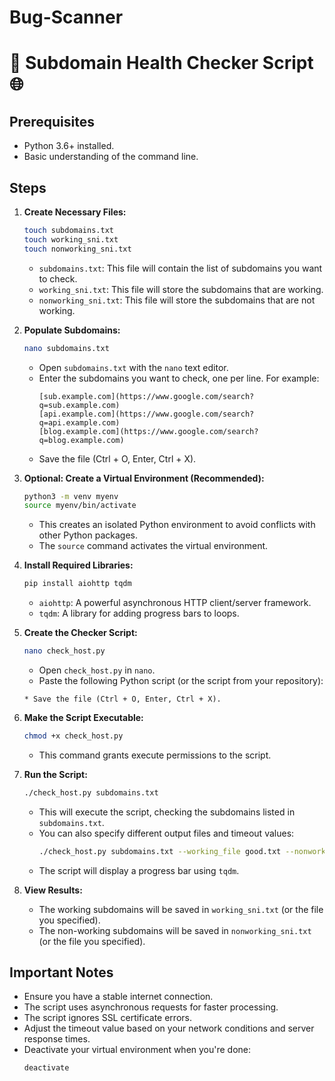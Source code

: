 # Bug-Scanner

# 🚀 Subdomain Health Checker Script 🌐


## Prerequisites

* Python 3.6+ installed.
* Basic understanding of the command line.

## Steps

1.  **Create Necessary Files:**
    ```bash
    touch subdomains.txt
    touch working_sni.txt
    touch nonworking_sni.txt
    ```
    * `subdomains.txt`: This file will contain the list of subdomains you want to check.
    * `working_sni.txt`: This file will store the subdomains that are working.
    * `nonworking_sni.txt`: This file will store the subdomains that are not working.

2.  **Populate Subdomains:**
    ```bash
    nano subdomains.txt
    ```
    * Open `subdomains.txt` with the `nano` text editor.
    * Enter the subdomains you want to check, one per line. For example:
        ```
        [sub.example.com](https://www.google.com/search?q=sub.example.com)
        [api.example.com](https://www.google.com/search?q=api.example.com)
        [blog.example.com](https://www.google.com/search?q=blog.example.com)
        ```
    * Save the file (Ctrl + O, Enter, Ctrl + X).

3.  **Optional: Create a Virtual Environment (Recommended):**
    ```bash
    python3 -m venv myenv
    source myenv/bin/activate
    ```
    * This creates an isolated Python environment to avoid conflicts with other Python packages.
    * The `source` command activates the virtual environment.

4.  **Install Required Libraries:**
    ```bash
    pip install aiohttp tqdm
    ```
    * `aiohttp`: A powerful asynchronous HTTP client/server framework.
    * `tqdm`: A library for adding progress bars to loops.

5.  **Create the Checker Script:**
    ```bash
    nano check_host.py
    ```
    * Open `check_host.py` in `nano`.
    * Paste the following Python script (or the script from your repository):

    



    ```
    * Save the file (Ctrl + O, Enter, Ctrl + X).

6.  **Make the Script Executable:**
    ```bash
    chmod +x check_host.py
    ```
    * This command grants execute permissions to the script.

7.  **Run the Script:**
    ```bash
    ./check_host.py subdomains.txt
    ```
    * This will execute the script, checking the subdomains listed in `subdomains.txt`.
    * You can also specify different output files and timeout values:
        ```bash
        ./check_host.py subdomains.txt --working_file good.txt --nonworking_file bad.txt --timeout 10
        ```
    * The script will display a progress bar using `tqdm`.

8.  **View Results:**
    * The working subdomains will be saved in `working_sni.txt` (or the file you specified).
    * The non-working subdomains will be saved in `nonworking_sni.txt` (or the file you specified).

## Important Notes

* Ensure you have a stable internet connection.
* The script uses asynchronous requests for faster processing.
* The script ignores SSL certificate errors.
* Adjust the timeout value based on your network conditions and server response times.
* Deactivate your virtual environment when you're done:
    ```bash
    deactivate
    ```

